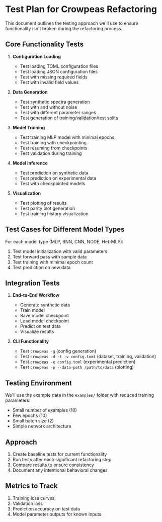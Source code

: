 # Test Plan for Crowpeas Refactoring

This document outlines the testing approach we'll use to ensure functionality isn't broken during the refactoring process.

## Core Functionality Tests

1. **Configuration Loading**
   - Test loading TOML configuration files
   - Test loading JSON configuration files
   - Test with missing required fields
   - Test with invalid field values

2. **Data Generation**
   - Test synthetic spectra generation
   - Test with and without noise
   - Test with different parameter ranges
   - Test generation of training/validation/test splits

3. **Model Training**
   - Test training MLP model with minimal epochs
   - Test training with checkpointing
   - Test resuming from checkpoints
   - Test validation during training

4. **Model Inference**
   - Test prediction on synthetic data
   - Test prediction on experimental data
   - Test with checkpointed models

5. **Visualization**
   - Test plotting of results
   - Test parity plot generation
   - Test training history visualization

## Test Cases for Different Model Types

For each model type (MLP, BNN, CNN, NODE, Het-MLP):
1. Test model initialization with valid parameters
2. Test forward pass with sample data
3. Test training with minimal epoch count
4. Test prediction on new data

## Integration Tests

1. **End-to-End Workflow**
   - Generate synthetic data
   - Train model
   - Save model checkpoint
   - Load model checkpoint
   - Predict on test data
   - Visualize results

2. **CLI Functionality**
   - Test `crowpeas -g` (config generation)
   - Test `crowpeas -d -t -v config.toml` (dataset, training, validation)
   - Test `crowpeas -e config.toml` (experimental prediction)
   - Test `crowpeas -p --data-path /path/to/data` (plotting)

## Testing Environment

We'll use the example data in the `examples/` folder with reduced training parameters:
- Small number of examples (10)
- Few epochs (10)
- Small batch size (2)
- Simple network architecture

## Approach

1. Create baseline tests for current functionality
2. Run tests after each significant refactoring step
3. Compare results to ensure consistency
4. Document any intentional behavioral changes

## Metrics to Track

1. Training loss curves
2. Validation loss
3. Prediction accuracy on test data
4. Model parameter outputs for known inputs
